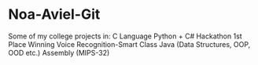 # Noa-Aviel-Git
Some of my college projects in:
C Language
Python + C# Hackathon 1st Place Winning Voice Recognition-Smart Class
Java (Data Structures, OOP, OOD etc.)
Assembly (MIPS-32)
